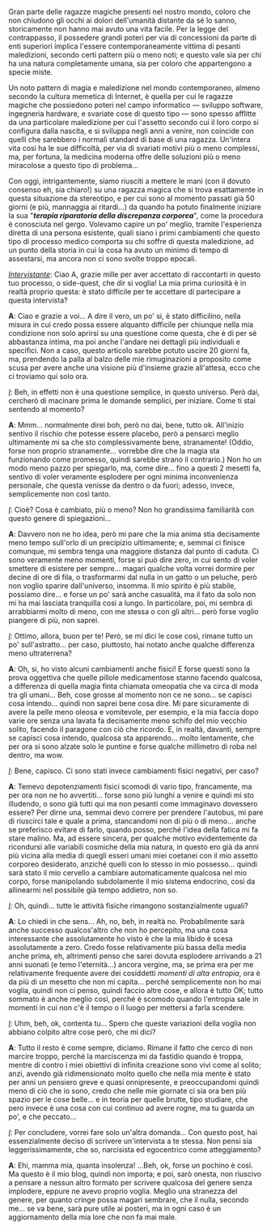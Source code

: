 <!--t Intervista alla ragazza magica dopo 50 giorni di terapia riparatoria della discrepanza corporea t-->
<!--d Gran parte delle ragazze magiche presenti nel nostro mondo, coloro che non chiudono gli occhi ai dolori dell&#039;umanità distante da sé lo sanno, storicamente non hanno mai avuto una vita facile... d-->
<!--tag Random tag-->

Gran parte delle ragazze magiche presenti nel nostro mondo, coloro che non chiudono gli occhi ai dolori dell'umanità distante da sé lo sanno, storicamente non hanno mai avuto una vita facile. Per la legge del contrappasso, il possedere grandi poteri per via di concessioni da parte di enti superiori implica l'essere contemporaneamente vittima di pesanti maledizioni, secondo certi pattern più o meno noti; e questo vale sia per chi ha una natura completamente umana, sia per coloro che appartengono a specie miste.

Un noto pattern di magia e maledizione nel mondo contemporaneo, almeno secondo la cultura memetica di Internet, è quella per cui le ragazze magiche che possiedono poteri nel campo informatico — sviluppo software, ingegneria hardware, e svariate cose di questo tipo — sono spesso afflitte da una particolare maledizione per cui l'assetto secondo cui il loro corpo si configura dalla nascita, e si sviluppa negli anni a venire, non coincide con quelli che sarebbero i normali standard di base di una ragazza. Un'intera vita così ha le sue difficoltà, per via di svariati motivi più o meno complessi, ma, per fortuna, la medicina moderna offre delle soluzioni più o meno miracolose a questo tipo di problema...

Con oggi, intrigantemente, siamo riusciti a mettere le mani (con il dovuto consenso eh, sia chiaro!) su una ragazza magica che si trova esattamente in questa situazione da stereotipo, e per cui sono al momento passati già 50 giorni (e più, mannaggia ai ritardi...) da quando ha potuto finalmente iniziare la sua "***terapia riparatoria della discrepanza corporea***", come la procedura è conosciuta nel gergo. Volevamo capire un po' meglio, tramite l'esperienza diretta di una persona esistente, quali siano i primi cambiamenti che questo tipo di processo medico comporta su chi soffre di questa maledizione, ad un punto della storia in cui la cosa ha avuto un minimo di tempo di assestarsi, ma ancora non ci sono svolte troppo epocali.

<u>*Intervistante*</u>: Ciao A, grazie mille per aver accettato di raccontarti in questo tuo processo, o side-quest, che dir si voglia! La mia prima curiosità è in realtà proprio questa: è stato difficile per te accettare di partecipare a questa intervista?

**A**: Ciao e grazie a voi... A dire il vero, un po' si, è stato difficilino, nella misura in cui credo possa essere alquanto difficile per chiunque nella mia condizione non solo aprirsi su una questione come questa, che è di per sé abbastanza intima, ma poi anche l'andare nei dettagli più individuali e specifici. Non a caso, questo articolo sarebbe potuto uscire 20 giorni fa, ma, prendendo la palla al balzo delle mie rimuginazioni a proposito come scusa per avere anche una visione più d'insieme grazie all'attesa, ecco che ci troviamo qui solo ora.

<u>*I*</u>: Beh, in effetti non è una questione semplice, in questo universo. Però dai, cercherò di macinare prima le domande semplici, per iniziare. Come ti stai sentendo al momento?

**A**: Mmm... normalmente direi boh, però no dai, bene, tutto ok. All'inizio sentivo il rischio che potesse essere placebo, però a pensarci meglio ultimamente mi sa che sto complessivamente bene, stranamente! (Oddio, forse non proprio stranamente... vorrebbe dire che la magia sta funzionando come promesso, quindi sarebbe strano il contrario.) Non ho un modo meno pazzo per spiegarlo, ma, come dire... fino a questi 2 mesetti fa, sentivo di voler veramente esplodere per ogni minima inconvenienza personale, che questa venisse da dentro o da fuori; adesso, invece, semplicemente non così tanto.

<u>*I*</u>: Cioè? Cosa è cambiato, più o meno? Non ho grandissima familiarità con questo genere di spiegazioni...

**A**: Davvero non ne ho idea, però mi pare che la mia anima stia decisamente meno tempo sull'orlo di un precipizio ultimamente; e, semmai ci finisce comunque, mi sembra tenga una maggiore distanza dal punto di caduta. Ci sono veramente meno momenti, forse si può dire zero, in cui sento di voler smettere di esistere per sempre... magari qualche volta vorrei dormire per decine di ore di fila, o trasformarmi dal nulla in un gatto o un peluche, però non voglio sparire dall'universo, insomma. Il mio spirito è più stabile, possiamo dire... e forse un po' sarà anche casualità, ma il fato da solo non mi ha mai lasciata tranquilla così a lungo. In particolare, poi, mi sembra di arrabbiarmi molto di meno, con me stessa o con gli altri... però forse voglio piangere di più, non saprei.

<u>*I*</u>: Ottimo, allora, buon per te! Però, se mi dici le cose così, rimane tutto un po' sull'astratto... per caso, piuttosto, hai notato anche qualche differenza meno ultraterrena?

**A**: Oh, si, ho visto alcuni cambiamenti anche fisici! E forse questi sono la prova oggettiva che quelle pillole medicamentose stanno facendo qualcosa, a differenza di quella magia finta chiamata omeopatia che va circa di moda tra gli umani... Beh, cose grosse al momento non ce ne sono... se capisci cosa intendo... quindi non saprei bene cosa dire. Mi pare sicuramente di avere la pelle meno oleosa e vomitevole, per esempio, e la mia faccia dopo varie ore senza una lavata fa decisamente meno schifo del mio vecchio solito, facendo il paragone con ciò che ricordo. E, in realtà, davanti, sempre se capisci cosa intendo, qualcosa sta apparendo... molto lentamente, che per ora si sono alzate solo le puntine e forse qualche millimetro di roba nel dentro, ma wow.

<u>*I*</u>: Bene, capisco. Ci sono stati invece cambiamenti fisici negativi, per caso?

**A**: Temevo depotenziamenti fisici scomodi di vario tipo, francamente, ma per ora non ne ho avvertiti... forse sono più lunghi a venire e quindi mi sto illudendo, o sono già tutti qui ma non pesanti come immaginavo dovessero essere? Per dirne una, semmai devo correre per prendere l'autobus, mi pare di riuscirci tale e quale a prima, stancandomi non di più o di meno... anche se preferisco evitare di farlo, quando posso, perché l'idea della fatica mi fa stare malino. Ma, ad essere sincera, per qualche motivo evidentemente da ricondursi alle variabili cosmiche della mia natura, in questo ero già da anni più vicina alla media di quegli esseri umani miei coetanei con il mio assetto corporeo desiderato, anziché quelli con lo stesso in mio possesso... quindi sarà stato il mio cervello a cambiare automaticamente qualcosa nel mio corpo, forse manipolando subdolamente il mio sistema endocrino, così da allinearmi nel possibile già tempo addietro, non so.

<u>*I*</u>: Oh, quindi... tutte le attività fisiche rimangono sostanzialmente uguali?

**A**: Lo chiedi in che sens... Ah, no, beh, in realtà no. Probabilmente sarà anche successo qualcos'altro che non ho percepito, ma una cosa interessante che assolutamente ho visto è che la mia libido è scesa assolutamente a zero. Credo fosse relativamente più bassa della media anche prima, eh, altrimenti penso che sarei dovuta esplodere arrivando a 21 anni suonati (e temo l'eternità...) ancora vergine, ma, se prima era per me relativamente frequente avere dei cosiddetti *momenti di alta entropia*, ora è da più di un mesetto che non mi capita... perché semplicemente non ho mai voglia, quindi non ci penso, quindi faccio altre cose, e allora è tutto OK; tutto sommato è anche meglio così, perché è scomodo quando l'entropia sale in momenti in cui non c'è il tempo o il luogo per mettersi a farla scendere.

<u>*I*</u>: Uhm, beh, ok, contenta tu... Spero che queste variazioni della voglia non abbiano colpito altre cose però, che mi dici?

**A**: Tutto il resto è come sempre, diciamo. Rimane il fatto che cerco di non marcire troppo, perché la marciscenza mi da fastidio quando è troppa, mentre di contro i miei obiettivi di infinita creazione sono vivi come al solito; anzi, avendo già ridimensionato molto quello che nella mia mente è stato per anni un pensiero greve e quasi onnipresente, e preoccupandomi quindi meno di ciò che io sono, credo che nelle mie giornate ci sia ora ben più spazio per le cose belle... e in teoria per quelle brutte, tipo studiare, che pero invece è una cosa con cui continuo ad avere rogne, ma tu guarda un po', e che peccato...

<u>*I*</u>: Per concludere, vorrei fare solo un'altra domanda... Con questo post, hai essenzialmente deciso di scrivere un'intervista a te stessa. Non pensi sia leggerissimamente, che so, narcisista ed egocentrico come atteggiamento?

**A**: Ehi, mamma mia, quanta insolenza! ...Beh, ok, forse un pochino è così. Ma questo è il mio blog, quindi non importa; e poi, sarò onesta, non riuscivo a pensare a nessun altro formato per scrivere qualcosa del genere senza implodere, eppure ne avevo proprio voglia. Meglio una stranezza del genere, per quanto cringe possa magari sembrare, che il nulla, secondo me... se va bene, sarà pure utile ai posteri, ma in ogni caso è un aggiornamento della mia lore che non fa mai male.